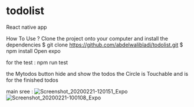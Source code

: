 # todolist
React native app 


How To Use ?
Clone the project onto your computer and install the dependencies
$ git clone https://github.com/abdelwalibladi/todolist.git
$ npm install 
Open expo 

for the test : npm run test 

the Mytodos button hide and show the todos 
the Circle is Touchable and is for the finished todos

main sree : 
![Screenshot_20200221-120151_Expo](https://user-images.githubusercontent.com/61286819/75029292-14e1d100-54a2-11ea-9350-8eee0e8146d3.jpg)
![Screenshot_20200221-100108_Expo](https://user-images.githubusercontent.com/61286819/75020020-363ac100-5492-11ea-84c9-a69ca0455091.jpg)

